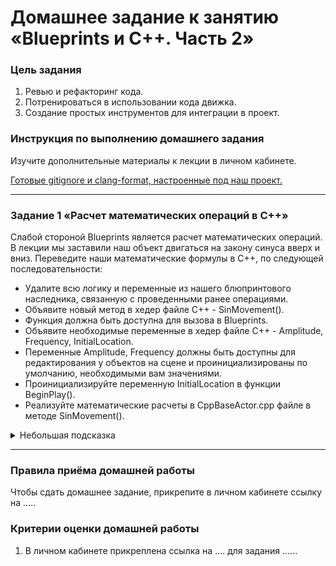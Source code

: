 # Домашнее задание к занятию «Blueprints и С++. Часть 2»

### Цель задания

1. Ревью и рефакторинг кода.
2. Потренироваться в использовании кода движка.
3. Создание простых инструментов для интеграции в проект.

### Инструкция по выполнению домашнего задания

Изучите дополнительные материалы к лекции в личном кабинете.

[Готовые gitignore и clang-format, настроенные под наш проект.](https://github.com/netology-code/pue-homeworks/blob/main/04/Lessons4.zip)

------

### Задание 1 «Расчет математических операций в С++»

Cлабой стороной Blueprints является расчет математических операций. В лекции мы заставили наш объект двигаться на закону синуса вверх и вниз. Переведите наши математические формулы в С++, по следующей последовательности:

* Удалите всю логику и переменные из нашего блюпринтового наследника, связанную с проведенными ранее операциями.
* Объявите новый метод в хедер файле С++ - SinMovement().
* Функция должна быть доступна для вызова в Blueprints.
* Объявите необходимые переменные в хедер файле С++ - Amplitude, Frequency, InitialLocation.
* Переменные Amplitude, Frequency должны быть доступны для редактирования у объектов на сцене и проинициализированы по умолчанию, необходимыми вам значениями.
* Проинициализируйте переменную InitialLocation в функции BeginPlay().
* Реализуйте математические расчеты в CppBaseActor.срр файле в методе SinMovement().

<details>

<summary>Небольшая подсказка</summary>


Чтобы обратиться к расчету синуса в коде, необходимо воспользоваться специальной структурой, которая называется FMath. Она хранит различные математические и тригонометрические выражения.

* Скомпилируйте свой код. Запустите проект и вызовете свою функцию в Event Graph в событии Event Tick. 

Таким образом вы подготовили простейший инструмент, который может использовать любой желающий в проекте (геймдизайнеры, художники и тд), которым не знаком язык С++. Кроме того, проверьте, что переменные Amplitude, Frequency доступные к редактированию у объектов A_CppBase на уровне.

</details>

------

### Правила приёма домашней работы

Чтобы сдать домашнее задание, прикрепите в личном кабинете ссылку на .....

### Критерии оценки домашней работы

1. В личном кабинете прикреплена ссылка на .... для задания ......


